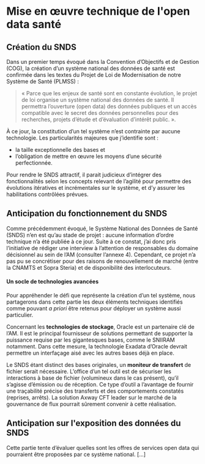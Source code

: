 # Mise en œuvre technique de l'open data santé

## Création du SNDS

Dans un premier temps évoqué dans la Convention d’Objectifs et de Gestion (COG), la création d’un système national des données de santé est confirmée dans les textes du Projet de Loi de Modernisation de notre Système de Santé (PLMSS) :

> « Parce que les enjeux de santé sont en constante évolution, le projet de loi organise un système national des données de santé. Il permettra l’ouverture (open data) des données publiques et un accès compatible avec le secret des données personnelles pour des recherches, projets d’étude et d’évaluation d’intérêt public. ».

À ce jour, la constitution d’un tel système n’est contrainte par aucune technologie. Les particularités majeures que j’identifie sont :- la taille exceptionnelle des bases et - l’obligation de mettre en œuvre les moyens d’une sécurité perfectionnée.Pour rendre le SNDS attractif, il parait judicieux d’intégrer des fonctionnalités selon les concepts relevant de l’agilité pour permettre des évolutions itératives et incrémentales sur le système, et d’y assurer les habilitations contrôlées prévues.

## Anticipation du fonctionnement du SNDS

Comme précédemment évoqué, le Système National des Données de Santé (SNDS) n’en est qu’au stade de projet : aucune information d’ordre technique n’a été publiée à ce jour. Suite à ce constat, j’ai donc pris l’initiative de rédiger une interview à l’attention de responsables du domaine décisionnel au sein de l’AM (consulter l’annexe 4). Cependant, ce projet n’a pas pu se concrétiser pour des raisons de renouvellement de marché (entre la CNAMTS et Sopra Steria) et de disponibilité des interlocuteurs.

#### Un socle de technologies avancées

Pour appréhender le défi que représente la création d’un tel système, nous partagerons dans cette partie les deux éléments techniques identifiés comme pouvant *a priori* être retenus pour déployer un système aussi particulier.

Concernant les **technologies de stockage**, Oracle est un partenaire clé de l’AM. Il est le principal fournisseur de solutions permettant de supporter la puissance requise par les gigantesques bases, comme le SNIIRAM notamment. Dans cette mesure, la technologie Exadata d’Oracle devrait permettre un interfaçage aisé avec les autres bases déjà en place.

Le SNDS étant distinct des bases originales, un **moniteur de transfert** de fichier serait nécessaire. L’office d’un tel outil est de sécuriser les interactions à base de fichier (volumineux dans le cas présent), qu’il s’agisse d’émission ou de réception. Ce type d’outil a l’avantage de fournir une traçabilité précise des transferts et des comportements constatés (reprises, arrêts). La solution Axway CFT leader sur le marché de la gouvernance de flux pourrait sûrement convenir à cette réalisation.

## Anticipation sur l'exposition des données du SNDS

Cette partie tente d’évaluer quelles sont les offres de services open data qui pourraient être proposées par ce système national. [...]